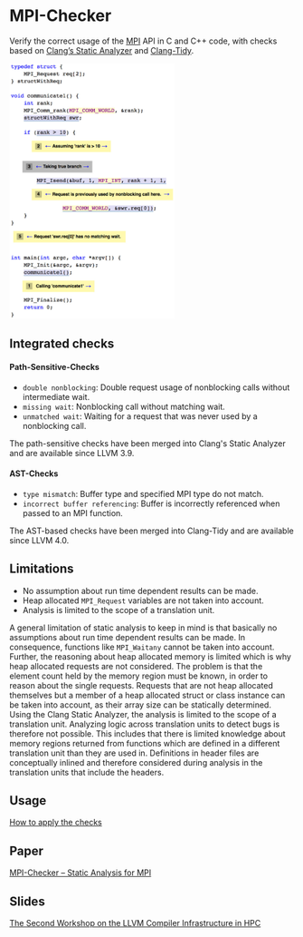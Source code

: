 # MPI-Checker

Verify the correct usage of the
[MPI](https://en.wikipedia.org/wiki/Message_Passing_Interface) API in C and C++
code, with checks based on [Clang’s Static
Analyzer](http://clang-analyzer.llvm.org/) and
[Clang-Tidy](http://clang.llvm.org/extra/clang-tidy/).

<img src="https://github.com/0ax1/MPI-Checker/blob/master/screenshots/missingwait.jpg" height="450">

<br>

## Integrated checks
#### Path-Sensitive-Checks
- `double nonblocking`: Double request usage of nonblocking calls without intermediate wait.
- `missing wait`: Nonblocking call without matching wait.
- `unmatched wait`: Waiting for a request that was never used by a nonblocking call.

The path-sensitive checks have been merged into Clang's Static Analyzer and are
available since LLVM 3.9.

#### AST-Checks
- `type mismatch`: Buffer type and specified MPI type do not match.
- `incorrect buffer referencing`: Buffer is incorrectly referenced when passed to an MPI function.

The AST-based checks have been merged into Clang-Tidy and are available since
LLVM 4.0.

## Limitations
- No assumption about run time dependent results can be made.
- Heap allocated `MPI_Request` variables are not taken into account.
- Analysis is limited to the scope of a translation unit.

A general limitation of static analysis to keep in mind is that basically no
assumptions about run time dependent results can be made. In consequence,
functions like `MPI_Waitany` cannot be taken into account. Further, the
reasoning about heap allocated memory is limited which is why heap allocated
requests are not considered. The problem is that the element count held by the
memory region must be known, in order to reason about the single requests.
Requests that are not heap allocated themselves but a member of a heap allocated
struct or class instance can be taken into account, as their array size can be
statically determined. Using the Clang Static Analyzer, the analysis is limited
to the scope of a translation unit.  Analyzing logic across translation units to
detect bugs is therefore not possible. This includes that there is limited
knowledge about memory regions returned from functions which are defined in a
different translation unit than they are used in. Definitions in header files
are conceptually inlined and therefore considered during analysis in the
translation units that include the headers.

## Usage
[How to apply the checks](https://github.com/0ax1/MPI-Checker/tree/master/examples)

## Paper
[MPI-Checker – Static Analysis for MPI](https://dl.acm.org/citation.cfm?id=2833157.2833159&coll=DL&dl=GUIDE&CFID=562722438&CFTOKEN=16030439)

## Slides
[The Second Workshop on the LLVM Compiler Infrastructure in HPC](https://llvm-hpc2-workshop.github.io/)
